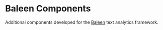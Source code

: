 # Baleen Components

Additional components developed for the [Baleen](http://github.com/dstl/baleen) text analytics framework.